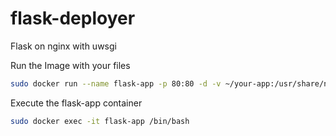 # flask-deployer
Flask on nginx with uwsgi 

Run the Image with your files
```bash
sudo docker run --name flask-app -p 80:80 -d -v ~/your-app:/usr/share/nginx/html bauidch/flask-deployer
```

Execute the flask-app container
```bash
sudo docker exec -it flask-app /bin/bash
```

